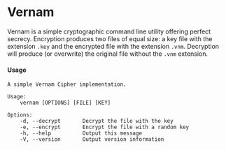 # Vernam
Vernam is a simple cryptographic command line utility offering perfect secrecy.
Encryption produces two files of equal size: a key file with the extension
`.key` and the encrypted file with the extension `.vnm`. Decryption will
produce (or overwrite) the original file without the `.vnm` extension.

#### Usage

```
A simple Vernam Cipher implementation.

Usage:
    vernam [OPTIONS] [FILE] [KEY]

Options:
    -d, --decrypt       Decrypt the file with the key
    -e, --encrypt       Encrypt the file with a random key
    -h, --help          Output this message
    -V, --version       Output version information
```
